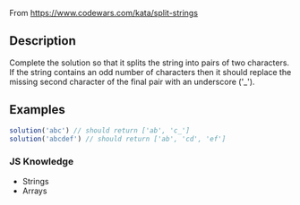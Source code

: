 From https://www.codewars.com/kata/split-strings

## Description

Complete the solution so that it splits the string into pairs of two characters. If the string contains an odd number of characters then it should replace the missing second character of the final pair with an underscore ('_').

## Examples

```javascript
solution('abc') // should return ['ab', 'c_']
solution('abcdef') // should return ['ab', 'cd', 'ef']
```

### JS Knowledge
- Strings
- Arrays
